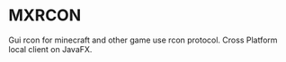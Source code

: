 # MXRCON
Gui rcon for minecraft and other game use rcon protocol. Cross Platform local client on JavaFX.
